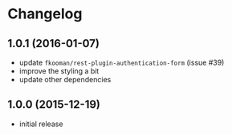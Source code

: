 # Changelog

## 1.0.1 (2016-01-07)
- update `fkooman/rest-plugin-authentication-form` (issue #39)
- improve the styling a bit
- update other dependencies 

## 1.0.0 (2015-12-19)
- initial release

